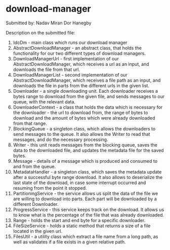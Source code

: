 # download-manager
Submitted by:
Nadav Miran
Dor Hanegby

Description on the submitted file:
1. IdcDm - main class which runs our download manager
2. AbstractDownloadManager - an abstract class, that holds the functionality for our two different types of download managers.
3. DownloadManagerUrl - first implementation of our AbstractDownloadManager, which receives a url as an input, and downloads the file from that url.
4. DownloadManagerList - second implementation of our AbstractDownloadManager, which receives a file path as an input, and downloads the file in parts from the different urls in the given list.
5. Downloader - a single downloading unit. Each downloader receives a bytes range to download from the given file, and sends messages to our queue, with the relevant data.
6. DownloaderContext - a class that holds the data which is necessary for the downloader - the url to download from, the range of bytes to download and the amount of bytes which were already downloaded from that range.
7. BlockingQueue - a singleton class, which allows the downloaders to send messages to the queue. It also allows the Writer to read that messages, and do the necessary processing.
8. Writer - this unit reads messages from the blocking queue, saves the data to the downloaded file, and updates the metadata file for the saved bytes.
9. Message - details of a message which is produced and consumed to and from the queue.
10. MetadataHandler - a singleton class, which saves the metadata update after a successful byte range download. It also allows to deserialize the last state of the download, in case some interrupt occurred and resuming from the point it stopped.
11. PartitioningService - the service allows us split the data of the file we are willing to download into parts. Each part will be downloaded by a different Downloader.
12. ProgressService - this service keeps track on the download. It allows us to know what is the percentage of the file that was already downloaded.
13. Range - holds the start and end byte for a specific downloader.
14. FileSizeService - holds a static method that returns a size of a file located in the given url.
15. FilesUtil - a utility class which extract a file name from a long path, as well as validates if a file exists in a given relative path.
